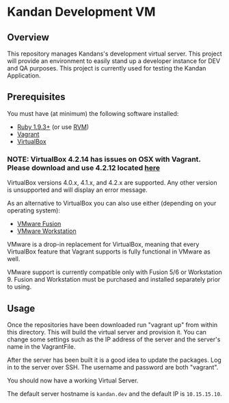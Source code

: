 Kandan Development VM
===============

Overview
--------
This repository manages Kandans's development virtual server. This project will provide an environment to easily stand up a developer instance for DEV and QA purposes. This project is currently used for testing the Kandan Application.

Prerequisites 
------------
You must have (at minimum) the following software installed:

* [Ruby 1.9.3+](http://www.ruby-lang.org/en/downloads/) (or use [RVM](https://rvm.io/rvm/install))
* [Vagrant](http://vagrantup.com)
* [VirtualBox](http://www.virtualbox.org)

### NOTE: VirtualBox 4.2.14 has issues on OSX with Vagrant. Please download and use 4.2.12 located [here](https://www.virtualbox.org/wiki/Download_Old_Builds_4_2)

VirtualBox versions 4.0.x, 4.1.x, and 4.2.x are supported. Any other version is unsupported and will display an error message.

As an alternative to VirtualBox you can also use either (depending on your operating system):

* [VMware Fusion](http://www.vmware.com/products/fusion/overview.html)
* [VMware Workstation](http://www.vmware.com/products/workstation/)

VMware is a drop-in replacement for VirtualBox, meaning that every VirtualBox feature that Vagrant supports is fully functional in VMware as well. 

VMware support  is currently compatible only with Fusion 5/6 or Workstation 9. Fusion and Workstation must be purchased and installed separately prior to using.

Usage
--------

Once the repositories have been downloaded run "vagrant up" from within this
directory. This will build the virtual server and provision it. You can change
some settings such as the IP address of the server and the server's name in the
VagrantFile.

After the server has been built it is a good idea to update the packages. Log in
to the server over SSH. The username and password are both "vagrant". 

You should now have a working Virtual Server.

The default server hostname is `kandan.dev` and the default IP is `10.15.15.10`.
